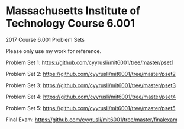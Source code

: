 # Massachusetts Institute of Technology Course 6.001

2017 Course 6.001 Problem Sets

Please only use my work for reference.

Problem Set 1: https://github.com/cyyrusli/mit6001/tree/master/pset1

Problem Set 2: https://github.com/cyyrusli/mit6001/tree/master/pset2

Problem Set 3: https://github.com/cyyrusli/mit6001/tree/master/pset3

Problem Set 4: https://github.com/cyyrusli/mit6001/tree/master/pset4

Problem Set 5: https://github.com/cyyrusli/mit6001/tree/master/pset5

Final Exam: https://github.com/cyyrusli/mit6001/tree/master/finalexam


